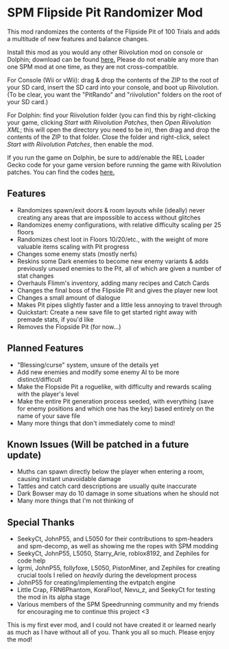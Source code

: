 # SPM Flipside Pit Randomizer Mod
This mod randomizes the contents of the Flipside Pit of 100 Trials and adds a multitude of new features and balance changes.

Install this mod as you would any other Riivolution mod on console or Dolphin; download can be found [here.](https://github.com/shiken-yme/spm-pit-randomizer/releases) Please do not enable any more than one SPM mod at one time, as they are not cross-compatible.

For Console (Wii or vWii): drag & drop the contents of the ZIP to the root of your SD card, insert the SD card into your console, and boot up Riivolution. (To be clear, you want the "PitRando" and "riivolution" folders on the root of your SD card.)

For Dolphin: find your Riivolution folder (you can find this by right-clicking your game, clicking *Start with Riivolution Patches*, then *Open Riivolution XML*; this will open the directory you need to be in), then drag and drop the contents of the ZIP to that folder. Close the folder and right-click, select *Start with Riivolution Patches*, then enable the mod.

If you run the game on Dolphin, be sure to add/enable the REL Loader Gecko code for your game version before running the game with Riivolution patches. You can find the codes [here.](https://github.com/SeekyCt/spm-rel-loader/tree/master/spm-rel-loader/loader)

## Features
* Randomizes spawn/exit doors & room layouts while (ideally) never creating any areas that are impossible to access without glitches
* Randomizes enemy configurations, with relative difficulty scaling per 25 floors
* Randomizes chest loot in Floors 10/20/etc., with the weight of more valuable items scaling with Pit progress
* Changes some enemy stats (mostly nerfs)
* Reskins some Dark enemies to become new enemy variants & adds previously unused enemies to the Pit, all of which are given a number of stat changes
* Overhauls Flimm's inventory, adding many recipes and Catch Cards
* Changes the final boss of the Flipside Pit and gives the player new loot
* Changes a small amount of dialogue
* Makes Pit pipes slightly faster and a little less annoying to travel through
* Quickstart: Create a new save file to get started right away with premade stats, if you'd like
* Removes the Flopside Pit (for now...)

## Planned Features
* "Blessing/curse" system, unsure of the details yet
* Add new enemies and modify some enemy AI to be more distinct/difficult
* Make the Flopside Pit a roguelike, with difficulty and rewards scaling with the player's level
* Make the entire Pit generation process seeded, with everything (save for enemy positions and which one has the key) based entirely on the name of your save file
* Many more things that don't immediately come to mind!

## Known Issues (Will be patched in a future update)
* Muths can spawn directly below the player when entering a room, causing instant unavoidable damage
* Tattles and catch card descriptions are usually quite inaccurate
* Dark Bowser may do 10 damage in some situations when he should not
* Many more things that I'm not thinking of

## Special Thanks
* SeekyCt, JohnP55, and L5050 for their contributions to spm-headers and spm-decomp, as well as showing me the ropes with SPM modding
* SeekyCt, JohnP55, L5050, Starry_Arie, roblox8192, and Zephiles for code help
* Igrmi, JohnP55, follyfoxe, L5050, PistonMiner, and Zephiles for creating crucial tools I relied on *heavily* during the development process
* JohnP55 for creating/implementing the evtpatch engine
* Little Crap, FRN6Phantom, KoraFloof, Nevu_z, and SeekyCt for testing the mod in its alpha stage
* Various members of the SPM Speedrunning community and my friends for encouraging me to continue this project <3

This is my first ever mod, and I could not have created it or learned nearly as much as I have without all of you. Thank you all so much. Please enjoy the mod!
